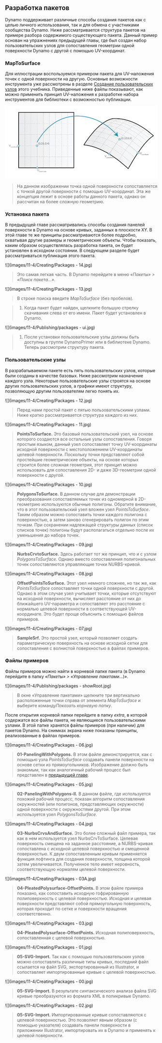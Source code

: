 

## Разработка пакетов

Dynamo поддерживает различные способы создания пакетов как с целью личного использования, так и для обмена с участниками сообщества Dynamo. Ниже рассматривается структура пакетов на примере разбора содержимого существующего пакета. Данный пример основан на упражнениях предыдущей главы, где был создан набор пользовательских узлов для сопоставления геометрии одной поверхности Dynamo с другой с помощью UV-координат.

### MapToSurface

Для иллюстрации воспользуемся примером пакета для UV-наложения точек с одной поверхности на другую. Основные возможности инструмента уже рассмотрены в разделе [Создание пользовательских узлов](../10_Custom-Nodes/10-2_Creating.md) этого учебника. Приведенные ниже файлы показывают, как можно применить принцип UV-наложения к разработке набора инструментов для библиотеки с возможностью публикации.

![](images/11-4/uvMap.jpg)

> На данном изображении точка одной поверхности сопоставляется с точкой другой поверхности с помощью UV-координат. Эта же концепция лежит в основе работы данного пакета, однако он рассчитан на более сложную геометрию.

### Установка пакета

В предыдущей главе рассматривались способы создания панелей поверхности в Dynamo на основе кривых, заданных в плоскости XY. В этой главе те же принципы рассматриваются более подробно, охватывая другие размеры и геометрические объекты. Чтобы показать, каким образом осуществлялась разработка пакета, он будет установлен в исходном состоянии. В следующем разделе будет рассматриваться публикация этого пакета.

![](images/11-4/Creating/Packages - 14.jpg)

> Это самая легкая часть. В Dynamo перейдите в меню *«Пакеты» > «Поиск пакета...»*.

![](images/11-4/Creating/Packages - 13.jpg)

> В строке поиска введите *MapToSurface* (без пробелов).

> 1. Когда пакет будет найден, щелкните большую стрелку скачивания слева от его имени. Пакет будет установлен в Dynamo.

![](images/11-4/Publishing/packages - ui.jpg)

> 1. После установки пользовательские узлы должны быть доступны в группе DynamoPrimer или в библиотеке Dynamo. Теперь рассмотрим структуру пакета.

### Пользовательские узлы

В разрабатываемом пакете есть пять пользовательских узлов, которые были созданы в качестве базовых. Ниже рассмотрим назначение каждого узла. Некоторые пользовательские узлы строятся на основе других пользовательских узлов, а графики имеют структуру, позволяющую другим пользователям легко понять их.

![](images/11-4/Creating/Packages - 12.jpg)

> Перед нами простой пакет с пятью пользовательскими узлами. Ниже кратко рассматривается структура каждого из них.

![](images/11-4/Creating/Packages - 11.jpg)

> **PointsToSurface.** Это базовый пользовательский узел, на основе которого создаются все остальные узлы сопоставления. Говоря простым языком, данный узел сопоставляет точку UV-координаты исходной поверхности с местоположением UV-координаты целевой поверхности. Поскольку точки представляют собой простейшие геометрические объекты, на основе которых строится более сложная геометрия, этот принцип можно использовать для сопоставления 2D- и даже 3D-геометрии одной поверхности с другой.

![](images/11-4/Creating/Packages - 10.jpg)

> **PolygonsToSurface.** В данном случае для демонстрации преобразования сопоставляемых точек из одномерной в 2D-геометрию используются обычные полигоны. Обратите внимание, что в этот пользовательский узел вложен узел *PointsToSurface*. Таким образом можно сопоставить точки каждого полигона с поверхностью, а затем заново сгенерировать полигон по этим точкам. При сохранении надлежащей структуры данных (список списков точек) полигоны будут располагаться отдельно после их уменьшения до набора точек.

![](images/11-4/Creating/Packages - 09.jpg)

> **NurbsCrvtoSurface.** Здесь работает тот же принцип, что и с узлом *PolygonsToSurface*. Однако вместо сопоставления полигональных точек сопоставляются управляющие точки NURBS-кривой.

![](images/11-4/Creating/Packages - 08.jpg)

> **OffsetPointsToSurface.** Этот узел немного сложнее, но так же, как *PointsToSurface* сопоставляет точки одной поверхности с другой. Однако в этом случае узел учитывает точки, которые отсутствуют на исходной поверхности, вычисляет расстояние от них до ближайшего UV-параметра и сопоставляет это расстояние с нормалью целевой поверхности в соответствующей UV-координате. Это будет проще объяснить с помощью файлов примеров.

![](images/11-4/Creating/Packages - 07.jpg)

> **SampleSrf.** Это простой узел, который позволяет создать параметрическую поверхность на основе исходной сетки для сопоставления с волнистой поверхностью в файлах примеров.

### Файлы примеров

Файлы примеров можно найти в корневой папке пакета (в Dynamo перейдите в папку *«Пакеты» > «Управление пакетами...*)».

![](images/11-4/Publishing/packages - showRoot.jpg)

> В окне «Управление пакетами» щелкните три вертикально расположенные точки справа от элемента *MapToSurface* и выберите команду*Показать корневую папку*.

После открытия корневой папки перейдите в папку *extra*, в которой содержатся все файлы пакета, не являющиеся пользовательскими узлами. В этой папке хранятся файлы примеров (при наличии) для пакетов Dynamo. На снимках экрана ниже показаны принципы, реализованные в файлах примеров.

![](images/11-4/Creating/Packages - 06.jpg)

> **01-PanelingWithPolygons.** В этом файле демонстрируется, как с помощью узла *PointsToSurface* создавать панели поверхности на основе сетки из прямоугольников. Изображение должно быть знакомым, так как аналогичный рабочий процесс был представлен в [предыдущей главе](../10_Custom-Nodes/10-2_Creating.md).

![](images/11-4/Creating/Packages - 05.jpg)

> **02-PanelingWithPolygons-II.** В данном файле, где используется похожий рабочий процесс, показан алгоритм сопоставления окружностей (или полигонов, представляющих окружности) одной поверхности с окружностями другой. При этом используется узел *PolygonsToSurface*.

![](images/11-4/Creating/Packages - 04.jpg)

> **03-NurbsCrvsAndSurface.** Это более сложный файл примера, так как в нем используется узел NurbsCrvToSurface. Целевая поверхность смещена на заданное расстояние, а NURBS-кривая сопоставлена с исходной целевой поверхностью и смещенной поверхностью. К двум сопоставленным кривым применяется функция лофтинга для создания поверхности, толщина которой затем увеличивается. Полученное тело имеет неровность, соответствующую нормалям целевой поверхности.

![](images/11-4/Creating/Packages - 03A.jpg)

> **04-PleatedPolysurface-OffsetPoints.** В этом файле примера показано, как сопоставить исходную гофрированную полиповерхность с целевой поверхностью. Исходная и целевая поверхности представляют собой прямоугольную поверхность, которая проходит по сетке и поверхности вращения соответственно.

![](images/11-4/Creating/Packages - 03.jpg)

> **04-PleatedPolysurface-OffsetPoints.** Исходная полиповерхность, сопоставленная с целевой поверхностью.

![](images/11-4/Creating/Packages - 01.jpg)

> **05-SVG-Import.** Так как с помощью пользовательских узлов можно сопоставлять различные типы кривых, последний файл ссылается на файл SVG, экспортированный из Illustrator, и сопоставляет импортированные кривые с целевой поверхностью.

![](images/11-4/Creating/Packages - 00.jpg)

> **05-SVG-Import.** В результате синтаксического анализа файла SVG кривые преобразуются из формата XML в поликривые Dynamo.

![](images/11-4/Creating/Packages - 02.jpg)

> **05-SVG-Import.** Импортированные кривые сопоставляются с целевой поверхностью. Это позволяет явным образом (с помощью указателя) создавать панели поверхности в приложении Illustrator, импортировать их в Dynamo и применять к целевой поверхности.

